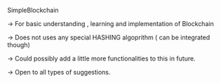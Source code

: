 SimpleBlockchain

-> For basic understanding , learning and implementation of Blockchain

-> Does not uses any special HASHING algoprithm ( can be integrated though)

-> Could possibly add a little more functionalities to this in future.

-> Open to all types of suggestions.

